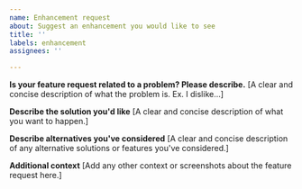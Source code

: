 ```yaml
---
name: Enhancement request
about: Suggest an enhancement you would like to see
title: ''
labels: enhancement
assignees: ''

---
```


**Is your feature request related to a problem? Please describe.**
[A clear and concise description of what the problem is. Ex. I dislike...]

**Describe the solution you'd like**
[A clear and concise description of what you want to happen.]

**Describe alternatives you've considered**
[A clear and concise description of any alternative solutions or features you've considered.]

**Additional context**
[Add any other context or screenshots about the feature request here.]
